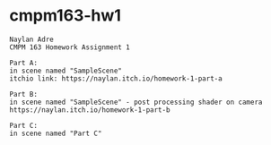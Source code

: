 # cmpm163-hw1

	Naylan Adre
	CMPM 163 Homework Assignment 1
	
	Part A:
	in scene named "SampleScene"
	itchio link: https://naylan.itch.io/homework-1-part-a
	
	Part B:
	in scene named "SampleScene" - post processing shader on camera
	https://naylan.itch.io/homework-1-part-b
	
	Part C:
	in scene named "Part C"
